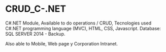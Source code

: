 # CRUD_C-.NET

C#.NET Module, Available to do operations / CRUD, Tecnologies used C#.NET programming language (MVC), HTML, CSS, Javascript.
Database: SQL SERVER 2014 - Backup.

Also able to Mobile, Web page y Corporation Intranet.

